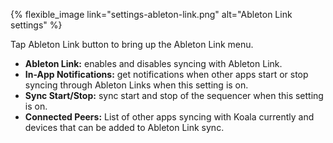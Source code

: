 ---
---

{% flexible_image link="settings-ableton-link.png" alt="Ableton Link settings" %}

Tap Ableton Link button to bring up the Ableton Link menu.

* **Ableton Link:** enables and disables syncing with Ableton Link.
* **In-App Notifications:** get notifications when other apps start or stop syncing through Ableton Links when this setting is on.
* **Sync Start/Stop:** sync start and stop of the sequencer when this setting is on.
* **Connected Peers:** List of other apps syncing with Koala currently and devices that can be added to Ableton Link sync.
